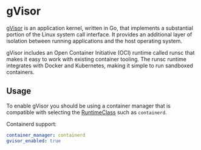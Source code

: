 # gVisor

[gVisor](https://gvisor.dev/docs/) is an application kernel, written in Go, that implements a substantial portion of the Linux system call interface. It provides an additional layer of isolation between running applications and the host operating system.

gVisor includes an Open Container Initiative (OCI) runtime called runsc that makes it easy to work with existing container tooling. The runsc runtime integrates with Docker and Kubernetes, making it simple to run sandboxed containers.

## Usage

To enable gVisor you should be using a container manager that is compatible with selecting the [RuntimeClass](https://kubernetes.io/docs/concepts/containers/runtime-class/) such as `containerd`.

Containerd support:

```yaml
container_manager: containerd
gvisor_enabled: true
```
